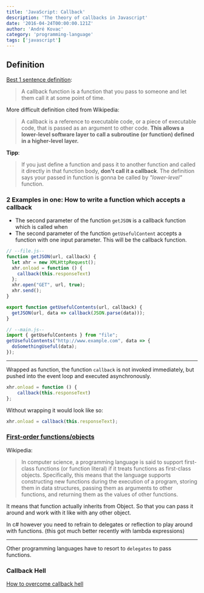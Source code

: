 ```yaml
---
title: 'JavaScript: Callback'
description: 'The theory of callbacks in Javascript'
date: '2016-04-24T00:00:00.121Z'
author: 'André Kovac'
category: 'programming-language'
tags: ['javascript']
---
```


## Definition

[Best 1 sentence definition](http://stackoverflow.com/questions/824234/what-is-a-callback-function#answer-11577955):

>A callback function is a function that you pass to someone and let them call it at some point of time.

More difficult definition cited from Wikipedia:

> A callback is a reference to executable code, or a piece of executable code, that is passed as an argument to other code.
> **This allows a lower-level software layer to call a subroutine (or function) defined in a higher-level layer.**

**Tipp**:
> If you just define a function and pass it to another function and called it directly in that function body, **don't call it a callback**. The definition says your passed in function is gonna be called by *"lower-level"* function.

### 2 Examples in one: How to write a function which accepts a callback

* The second parameter of the function `getJSON` is a callback function which is called when
* The second parameter of the function `getUsefulContent` accepts a function with one input parameter. This will be the callback function.

```js
// --file.js--
function getJSON(url, callback) {
  let xhr = new XMLHttpRequest();
  xhr.onload = function () {
    callback(this.responseText)
  };
  xhr.open("GET", url, true);
  xhr.send();
}

export function getUsefulContents(url, callback) {
  getJSON(url, data => callback(JSON.parse(data)));
}
```

```js
// --main.js--
import { getUsefulContents } from "file";
getUsefulContents("http://www.example.com", data => {
  doSomethingUseful(data);
});
```

---

Wrapped as function, the function `callback` is not invoked immediately, but pushed into the event loop and executed asynchronously.

```js
xhr.onload = function () {
	callback(this.responseText)
};
```

Without wrapping it would look like so:

```js
xhr.onload = callback(this.responseText);
```


### [First-order functions/objects](http://stackoverflow.com/questions/705173/what-is-meant-by-first-class-object)

Wikipedia:
>In computer science, a programming language is said to support first-class functions (or function literal) if it treats functions as first-class objects. Specifically, this means that the language supports constructing new functions during the execution of a program, storing them in data structures, passing them as arguments to other functions, and returning them as the values of other functions.


It means that function actually inherits from Object. So that you can pass it around and work with it like with any other object.

In c# however you need to refrain to delegates or reflection to play around with functions. (this got much better recently with lambda expressions)

----

Other programming languages have to resort to `delegates` to pass functions.

### Callback Hell

[How to overcome callback hell](http://callbackhell.com/)